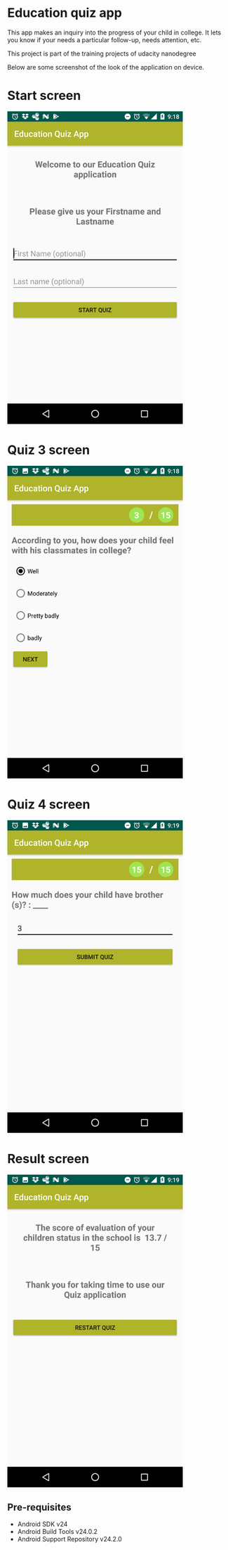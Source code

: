 Education quiz app
===================================
This app makes an inquiry into the progress of your child in college. It lets you know if your needs a particular follow-up, needs attention, etc.

This project is part of the training projects of udacity nanodegree

Below are some screenshot of the look of the application on device.

# Start screen

<img src="quizappscreenshots/startscreen.png" width="400" >


# Quiz 3 screen
<img src="quizappscreenshots/quiz3screen.png" width="400" >


# Quiz 4 screen
<img src="quizappscreenshots/quiz15screen.png" width="400" >


# Result screen
<img src="quizappscreenshots/resultscreen.png" width="400" >


Pre-requisites
--------------

- Android SDK v24
- Android Build Tools v24.0.2
- Android Support Repository v24.2.0

